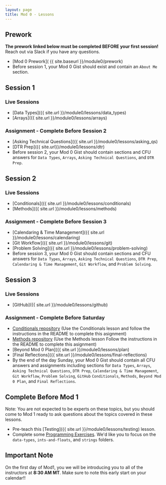 ```yaml
---
layout: page
title: Mod 0 - Lessons
---
```


## Prework
**The prework linked below must be completed BEFORE your first session!** Reach out via Slack if you have any questions.

* [Mod 0 Prework]( {{ site.baseurl }}/module0/prework)
* Before session 1, your Mod 0 Gist should exist and contain an `About Me` section.

## Session 1
### Live Sessions
* [Data Types]({{ site.url }}/module0/lessons/data_types)
* [Arrays]({{ site.url }}/module0/lessons/arrays)

### Assignment - Complete Before Session 2
* [Asking Technical Questions]({{ site.url }}/module0/lessons/asking_qs) 
* [DTR Prep]({{ site.url}}/module0/lessons/dtr)
* Before session 2, your Mod 0 Gist should contain sections and CFU answers for `Data Types`, `Arrays`, `Asking Technical Questions`, and `DTR Prep`.

## Session 2
### Live Sessions
* [Conditionals]({{ site.url }}/module0/lessons/conditionals)
* [Methods]({{ site.url }}/module0/lessons/methods)

### Assignment - Complete Before Session 3

* [Calendaring & Time Management]({{ site.url }}/module0/lessons/calendaring)
* [Git Workflow]({{ site.url }}/module0/lessons/git)
* [Problem Solving]({{ site.url }}/module0/lessons/problem-solving)
* Before session 3, your Mod 0 Gist should contain sections and CFU answers for `Data Types`, `Arrays`, `Asking Technical Questions`, `DTR Prep`, `Calendaring & Time Management`, `Git Workflow`, and `Problem Solving`.

## Session 3
### Live Sessions
* [GitHub]({{ site.url }}/module0/lessons/github)

### Assignment - Complete Before Saturday
* [Conditionals repository](https://github.com/turingschool/m0_be_conditionals) (Use the Conditionals lesson and follow the instructions in the README to complete this asignment)
* [Methods repository](https://github.com/turingschool/methods_cfu_am0) (Use the Methods lesson Follow the instructions in the README to complete this asignment)
* [Beyond Mod 0 Plan]({{ site.url }}/module0/lessons/plan)
* [Final Reflections]({{ site.url }}/module0/lessons/final-reflections)
* By the end of the day Sunday, your Mod 0 Gist should contain all CFU answers and assignments including sections for `Data Types`, `Arrays`, `Asking Technical Questions`, `DTR Prep`, `Calendaring & Time Management`, `Git Workflow`, `Problem Solving`, `GitHub` `Conditionals`, `Methods`, `Beyond Mod 0 Plan`, and `Final Reflections`.


## Complete Before Mod 1
Note: You are not expected to be experts on these topics, but you should come to Mod 1 ready to ask questions about the topics covered in these lessons.
* Pre-teach this [Testing]({{ site.url }}/module0/lessons/testing) lesson.
* Complete some [Programming Exercises](https://github.com/turingschool-examples/se-mod1-exercises). We'd like you to focus on the `data-types`, `ints-and-floats`, and `strings` folders.

## Important Note
On the first day of Mod1, you we will be introducing you to all of the instructors at **8:30 AM MT**.  Make sure to note this early start on your calendar!!

<br>
<br>
<br>
<br>
<br>
<br>
